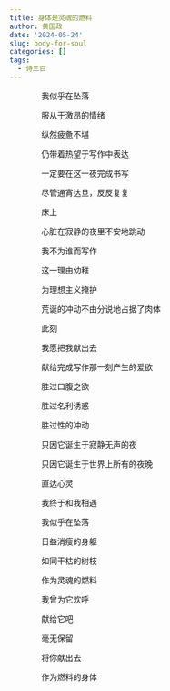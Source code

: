 ```yaml
---
title: 身体是灵魂的燃料
author: 黄国政
date: '2024-05-24'
slug: body-for-soul
categories: []
tags:
  - 诗三百
---
```


<!--more-->

<style>
  p {
  margin: 1em 0;
  padding: 0 4em;
  }
</style>

我似乎在坠落

服从于激昂的情绪

纵然疲惫不堪

仍带着热望于写作中表达

一定要在这一夜完成书写

尽管通宵达旦，反反复复

床上

心脏在寂静的夜里不安地跳动

我不为谁而写作

这一理由幼稚

为理想主义掩护

荒诞的冲动不由分说地占据了肉体

此刻

我愿把我献出去

献给完成写作那一刻产生的爱欲

胜过口腹之欲

胜过名利诱惑

胜过性的冲动

只因它诞生于寂静无声的夜

只因它诞生于世界上所有的夜晚

直达心灵

我终于和我相遇

我似乎在坠落

日益消瘦的身躯

如同干枯的树枝

作为灵魂的燃料

我曾为它欢呼

献给它吧

毫无保留

将你献出去

作为燃料的身体